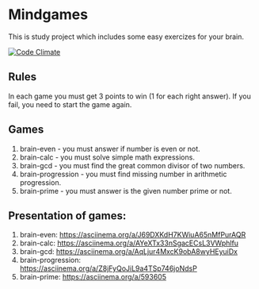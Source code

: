 # Mindgames
This is study project which includes some easy exercizes for your brain.

[![Code Climate](https://codeclimate.com/github/EgorKryuchkov/Mindgames.png)](https://codeclimate.com/github/EgorKryuchkov/Mindgames)
## Rules
In each game you must get 3 points to win (1 for each right answer). If you fail, you need to start the game again.
## Games
1) brain-even - you must answer if number is even or not.
2) brain-calc - you must solve simple math expressions.
3) brain-gcd - you must find the great common divisor of two numbers.
4) brain-progression - you must find missing number in arithmetic progression.
5) brain-prime - you must answer is the given number prime or not.
## Presentation of games:
1) brain-even: https://asciinema.org/a/J69DXKdH7KWiuA65nMfPurAQR
2) brain-calc: https://asciinema.org/a/AYeXTx33nSgacECsL3VWphlfu
3) brain-gcd: https://asciinema.org/a/AqLjur4MxcK9obA8wyHEyuiDx
4) brain-progression: https://asciinema.org/a/Z8jFyQoJiL9a4TSp746joNdsP
5) brain-prime: https://asciinema.org/a/593605
